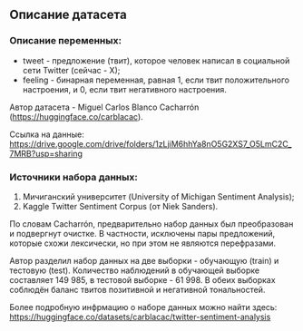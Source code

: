 ## Описание датасета

### Описание переменных:
* tweet - предложение (твит), которое человек написал в социальной сети Twitter (сейчас - X);
* feeling - бинарная переменная, равная 1, если твит положительного настроения, и 0, если твит негативного настроения.

Автор датасета - Miguel Carlos Blanco Cacharrón (https://huggingface.co/carblacac).

Ссылка на данные: https://drive.google.com/drive/folders/1zLjiM6hhYa8nO5G2XS7_O5LmC2C_7MRB?usp=sharing

### Источники набора данных:
1. Мичиганский университет (University of Michigan Sentiment Analysis);
2. Kaggle Twitter Sentiment Corpus (от Niek Sanders).

По словам Cacharrón, предварительно набор данных был преобразован и подвергнут очистке. В частности, исключены пары предложений, которые схожи лексически, но при этом не являются перефразами.

Автор разделил набор данных на две выборки - обучающую (train) и тестовую (test). Количество наблюдений в обучающей выборке составляет 149 985, в тестовой выборке - 61 998. В обеих выборках соблюдён баланс твитов позитивной и негативной тональностей.

Более подробную инфрмацию о наборе данных можно найти здесь: https://huggingface.co/datasets/carblacac/twitter-sentiment-analysis
